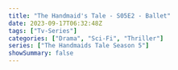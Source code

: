 ```yaml
---
title: "The Handmaid's Tale - S05E2 - Ballet"
date: 2023-09-17T06:32:48Z
tags: ["Tv-Series"]
categories: ["Drama", "Sci-Fi", "Thriller"]
series: ["The Handmaids Tale Season 5"]
showSummary: false
---
```


  <mux-player stream-type="on-demand"
  src="https://kp3d-my.sharepoint.com/personal/ryoo_kp3d_onmicrosoft_com/_layouts/15/download.aspx?share=EQBCxVrqwmZBt8IzKERXwWkBGihdHEDl_ZfBpjWUVJQn3A" metadata-video-title="The Handmaid's Tale - S05E2 - Ballet" prefer-playback="mse" controls>
  </mux-player>
  
  
  <script src="https://cdn.jsdelivr.net/npm/@mux/mux-player"></script>
  
   <script id="600TQtdxQGdS33DiOBLT00EMkdkDqlc0101YWCejfPqXjeY" type="application/ld+json">
 {
  "@context": "https://schema.org/",
  "@type": "VideoObject",
  "name": "The Handmaid's Tale - S05E2 - Ballet",
  "contentUrl": "https://stream.mux.com/600TQtdxQGdS33DiOBLT00EMkdkDqlc0101YWCejfPqXjeY.m3u8",
  "thumbnailUrl": "https://www.themoviedb.org/t/p/original/ipRPHDYIHs5qub4AjNZoBC0HMLQ.jpg?width=314&fit_mode=preserve&time=25",
  "uploadDate": "2023-09-17T06:32:48Z",
}

</script>


